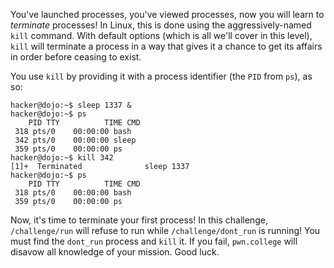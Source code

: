 You've launched processes, you've viewed processes, now you will learn to _terminate_ processes!
In Linux, this is done using the aggressively-named `kill` command.
With default options (which is all we'll cover in this level), `kill` will terminate a process in a way that gives it a chance to get its affairs in order before ceasing to exist.

You use `kill` by providing it with a process identifier (the `PID` from `ps`), as so:

```
hacker@dojo:~$ sleep 1337 &
hacker@dojo:~$ ps
    PID TTY          TIME CMD
 318 pts/0    00:00:00 bash
 342 pts/0    00:00:00 sleep
 359 pts/0    00:00:00 ps
hacker@dojo:~$ kill 342
[1]+  Terminated              sleep 1337
hacker@dojo:~$ ps
    PID TTY          TIME CMD
 318 pts/0    00:00:00 bash
 359 pts/0    00:00:00 ps
```

Now, it's time to terminate your first process!
In this challenge, `/challenge/run` will refuse to run while `/challenge/dont_run` is running!
You must find the `dont_run` process and `kill` it.
If you fail, `pwn.college` will disavow all knowledge of your mission.
Good luck.
